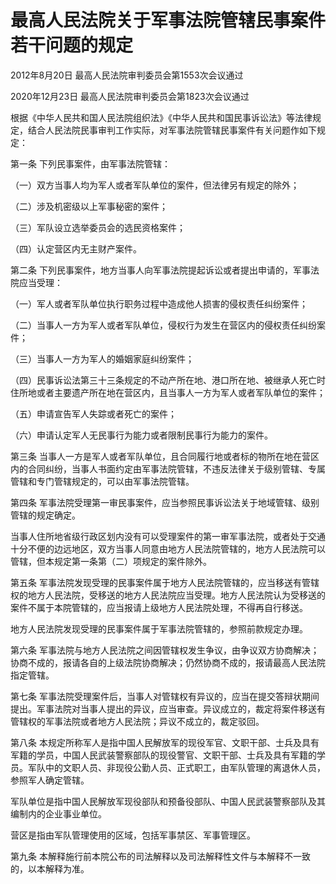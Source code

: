 # 最高人民法院关于军事法院管辖民事案件若干问题的规定

2012年8月20日 最高人民法院审判委员会第1553次会议通过

2020年12月23日 最高人民法院审判委员会第1823次会议通过



根据《中华人民共和国人民法院组织法》《中华人民共和国民事诉讼法》等法律规定，结合人民法院民事审判工作实际，对军事法院管辖民事案件有关问题作如下规定：

第一条 下列民事案件，由军事法院管辖：

（一）双方当事人均为军人或者军队单位的案件，但法律另有规定的除外；

（二）涉及机密级以上军事秘密的案件；

（三）军队设立选举委员会的选民资格案件；

（四）认定营区内无主财产案件。

第二条 下列民事案件，地方当事人向军事法院提起诉讼或者提出申请的，军事法院应当受理：

（一）军人或者军队单位执行职务过程中造成他人损害的侵权责任纠纷案件；

（二）当事人一方为军人或者军队单位，侵权行为发生在营区内的侵权责任纠纷案件；

（三）当事人一方为军人的婚姻家庭纠纷案件；

（四）民事诉讼法第三十三条规定的不动产所在地、港口所在地、被继承人死亡时住所地或者主要遗产所在地在营区内，且当事人一方为军人或者军队单位的案件；

（五）申请宣告军人失踪或者死亡的案件；

（六）申请认定军人无民事行为能力或者限制民事行为能力的案件。

第三条 当事人一方是军人或者军队单位，且合同履行地或者标的物所在地在营区内的合同纠纷，当事人书面约定由军事法院管辖，不违反法律关于级别管辖、专属管辖和专门管辖规定的，可以由军事法院管辖。

第四条 军事法院受理第一审民事案件，应当参照民事诉讼法关于地域管辖、级别管辖的规定确定。

当事人住所地省级行政区划内没有可以受理案件的第一审军事法院，或者处于交通十分不便的边远地区，双方当事人同意由地方人民法院管辖的，地方人民法院可以管辖，但本规定第一条第（二）项规定的案件除外。

第五条 军事法院发现受理的民事案件属于地方人民法院管辖的，应当移送有管辖权的地方人民法院，受移送的地方人民法院应当受理。地方人民法院认为受移送的案件不属于本院管辖的，应当报请上级地方人民法院处理，不得再自行移送。

地方人民法院发现受理的民事案件属于军事法院管辖的，参照前款规定办理。

第六条 军事法院与地方人民法院之间因管辖权发生争议，由争议双方协商解决；协商不成的，报请各自的上级法院协商解决；仍然协商不成的，报请最高人民法院指定管辖。

第七条 军事法院受理案件后，当事人对管辖权有异议的，应当在提交答辩状期间提出。军事法院对当事人提出的异议，应当审查。异议成立的，裁定将案件移送有管辖权的军事法院或者地方人民法院；异议不成立的，裁定驳回。

第八条 本规定所称军人是指中国人民解放军的现役军官、文职干部、士兵及具有军籍的学员，中国人民武装警察部队的现役警官、文职干部、士兵及具有军籍的学员。军队中的文职人员、非现役公勤人员、正式职工，由军队管理的离退休人员，参照军人确定管辖。

军队单位是指中国人民解放军现役部队和预备役部队、中国人民武装警察部队及其编制内的企业事业单位。

营区是指由军队管理使用的区域，包括军事禁区、军事管理区。

第九条 本解释施行前本院公布的司法解释以及司法解释性文件与本解释不一致的，以本解释为准。